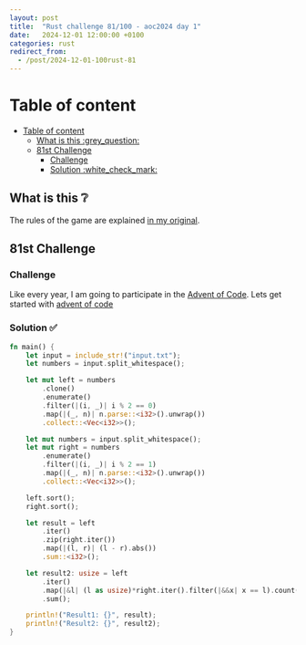 ```yaml
---
layout: post
title:  "Rust challenge 81/100 - aoc2024 day 1"
date:   2024-12-01 12:00:00 +0100
categories: rust
redirect_from:
  - /post/2024-12-01-100rust-81
---
```



#  Table of content
- [Table of content](#table-of-content)
  - [What is this :grey\_question:](#what-is-this-grey_question)
  - [81st Challenge](#81st-challenge)
    - [Challenge](#challenge)
    - [Solution :white\_check\_mark:](#solution-white_check_mark)

## What is this :grey_question: 

The rules of the game are explained [in my original](https://maebli.github.io/rust/2021/10/18/100rust.html). 

## 81st Challenge
### Challenge

Like every year, I am going to participate in the [Advent of Code](https://adventofcode.com/). 
Lets get started with [advent of code](https://adventofcode.com/2024/day/1)

### Solution :white_check_mark:

```rust
fn main() {
    let input = include_str!("input.txt");
    let numbers = input.split_whitespace();

    let mut left = numbers
        .clone() 
        .enumerate()
        .filter(|(i, _)| i % 2 == 0)
        .map(|(_, n)| n.parse::<i32>().unwrap())
        .collect::<Vec<i32>>();

    let mut numbers = input.split_whitespace(); 
    let mut right = numbers
        .enumerate()
        .filter(|(i, _)| i % 2 == 1)
        .map(|(_, n)| n.parse::<i32>().unwrap())
        .collect::<Vec<i32>>();

    left.sort();
    right.sort();

    let result = left
        .iter()
        .zip(right.iter())
        .map(|(l, r)| (l - r).abs())
        .sum::<i32>();

    let result2: usize = left
        .iter()
        .map(|&l| (l as usize)*right.iter().filter(|&&x| x == l).count())
        .sum();

    println!("Result1: {}", result);
    println!("Result2: {}", result2);
}
```


